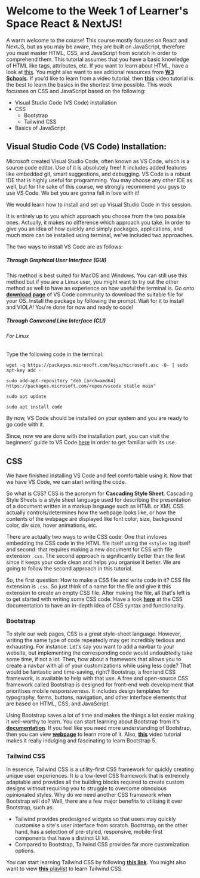 # Welcome to the Week 1 of Learner's Space React & NextJS! 

A warm welcome to the course!  This course mostly focuses on React and NextJS, but as you may be aware, they are built on JavaScript, therefore you must master HTML, CSS, and JavaScript from scratch in order to comprehend them. 
This tutorial assumes that you have a basic knowledge of HTML like tags, attributes, etc. If you want to learn about HTML, have a look at [this](https://developer.mozilla.org/en-US/docs/Learn/Getting_started_with_the_web/HTML_basics). You might also want to see aditional resources from [**W3 Schools**](https://www.w3schools.com/htmL/html_basic.asp). If you'd like to learn from a video tutorial, then [**this**](https://www.youtube.com/watch?v=qz0aGYrrlhU&ab_channel=ProgrammingwithMosh) video tutorial is the best to learn the basics in the shortest time possible. 
This week focusses on CSS and JavaScript based on the following:
- Visual Studio Code (VS Code) installation
- CSS
    - Bootstrap
    - Tailwind CSS
- Basics of JavaScript

## Visual Studio Code (VS Code) Installation: 

Microsoft created Visual Studio Code, often known as VS Code, which is a source code editor. Use of it is absolutely free! It includes added features like embedded git, smart suggestions, and debugging. VS Code is a robust IDE that is highly useful for programming. You may choose any other IDE as well, but for the sake of this course, we strongly recommend you guys to use VS Code. We bet you are gonna fall in love with it!

We would learn how to install and set up Visual Studio Code in this session.

It is entirely up to you which approach you choose from the two possible ones. Actually, it makes no difference which approach you take. In order to give you an idea of how quickly and simply packages, applications, and much more can be installed using terminal, we've included two approaches.

The two ways to install VS Code are as follows:

##### Through Graphical User Interface (GUI)
This method is best suited for MacOS and Windows. You can still use this method but if you are a Linux user, you might want to try out the other method as well to have an experience on how useful the terminal is. 
Go onto [**download page**](https://code.visualstudio.com/download) of VS Code community to download the suitable file for your OS. Install the package by following the prompt. Wait for it to install and VIOLA! You're done for now and ready to code!

##### Through Command Line Interface (CLI)


###### For Linux
Type the following code in the terminal:  

`wget -q https://packages.microsoft.com/keys/microsoft.asc -O- | sudo apt-key add -` 

`sudo add-apt-repository "deb [arch=amd64] https://packages.microsoft.com/repos/vscode stable main"`  

`sudo apt update`

`sudo apt install code`

By now, VS Code should be installed on your system and you are ready to go code with it.

Since, now we are done with the installation part, you can visit the beginners' guide to VS Code [here](https://code.visualstudio.com/docs/introvideos/basics) in order to get familiar with its use.

## CSS

We have finished installing VS Code and feel comfortable using it. Now that we have VS Code, we can start writing the code. 

So what is CSS?
CSS is the acronym for **Cascading Style Sheet**. 
Cascading Style Sheets is a style sheet language used for describing the presentation of a document written in a markup language such as HTML or XML
CSS actually controls/determines how the webpage looks like, or how the contents of the webpage are displayed like font color, size, background color, div size, hover animations, etc.

There are actually two ways to write CSS code: One that invloves embedding the CSS code in the HTML file itself using the `<style>` tag itself and second: that requires making a new document for CSS with file extension `.css`. 
The second approach is significantly better than the first since it keeps your code clean and helps you organise it better.
We are going to follow the second approach in this tutorial. 

So, the first question: How to make a CSS file and write code in it?
CSS file extension is `.css`. So just think of a name for the file and give it this extension to create an empty CSS file. 
After making the file, all that's left is to get started with writing some CSS code. Have a look [**here**](https://developer.mozilla.org/en-US/docs/Web/CSS) at the CSS documentation to have an in-depth idea of CSS syntax and functionality. 

### Bootstrap

To style our web pages, CSS is a great style-sheet language. However, writing the same type of code repeatedly may get incredibly tedious and exhausting. For instance: Let's say you want to add a navbar to your website, but implementing the corresponding code would undoubtedly take some time, if not a lot. Then, how about a framework that allows you to create a navbar with all of your customizations while using less code? That would be fantastic and time-saving, right?
Bootstrap, a frontend CSS framework, is available to help with that use. A free and open-source CSS framework called Bootstrap is designed for front-end web development that prioritises mobile responsiveness. It includes design templates for typography, forms, buttons, navigation, and other interface elements that are based on HTML, CSS, and JavaScript.

Using Bootstrap saves a lot of time and makes the things a lot easier making it well-worthy to learn. You can start learning about Bootstrap from it's [**documentation**](https://getbootstrap.com/docs/5.2/getting-started/introduction/). If you feel like you need more understanding of Bootstrap, then you can view [**webpage**](https://www.w3schools.com/bootstrap5/) to learn more of it. Also, [**this**](https://youtu.be/-qfEOE4vtxE) video tutorial makes it really indulging and fascinating to learn Bootstrap 5. 

### Tailwind CSS

 In essence, Tailwind CSS is a utility-first CSS framework for quickly creating unique user experiences. It is a low-level CSS framework that is extremely adaptable and provides all the building blocks required to create custom designs without requiring you to struggle to overcome obnoxious opinionated styles.
Why do we need another CSS framework when Bootstrap will do? Well, there are a few major benefits to utilising it over Bootstrap, such as:
 - Tailwind provides predesigned widgets so that users may quickly customise a site's user interface from scratch. Bootstrap, on the other hand, has a selection of pre-styled, responsive, mobile-first components that have a distinct UI kit.
 - Compared to Bootstrap, Tailwind CSS provides far more customization options. 

You can start learning Tailwind CSS by following [**this link**](https://tailwindcss.com/docs/installation). You might also want to view [**this** playlist](https://youtube.com/playlist?list=PL4cUxeGkcC9gpXORlEHjc5bgnIi5HEGhw) to learn Tailwind CSS. 


